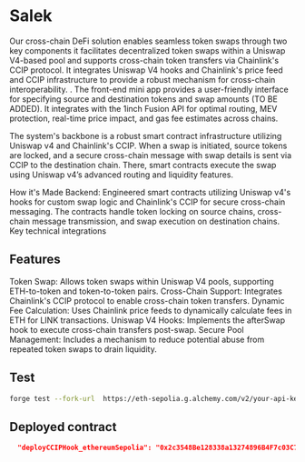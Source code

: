 # Salek
Our cross-chain DeFi solution enables seamless token swaps through two key components it facilitates decentralized token swaps within a Uniswap V4-based pool and supports cross-chain token transfers via Chainlink's CCIP protocol. It integrates Uniswap V4 hooks and Chainlink's price feed and CCIP infrastructure to provide a robust mechanism for cross-chain interoperability. . The front-end mini app provides a user-friendly interface for specifying source and destination tokens and swap amounts (TO BE ADDED). It integrates with the 1inch Fusion API for optimal routing, MEV protection, real-time price impact, and gas fee estimates across chains. 

The system's backbone is a robust smart contract infrastructure utilizing Uniswap v4 and Chainlink's CCIP. When a swap is initiated, source tokens are locked, and a secure cross-chain message with swap details is sent via CCIP to the destination chain. There, smart contracts execute the swap using Uniswap v4’s advanced routing and liquidity features.

How it's Made
Backend: Engineered smart contracts utilizing Uniswap v4's hooks for custom swap logic and Chainlink's CCIP for secure cross-chain messaging. The contracts handle token locking on source chains, cross-chain message transmission, and swap execution on destination chains. Key technical integrations

## Features
Token Swap: Allows token swaps within Uniswap V4 pools, supporting ETH-to-token and token-to-token pairs.
Cross-Chain Support: Integrates Chainlink's CCIP protocol to enable cross-chain token transfers.
Dynamic Fee Calculation: Uses Chainlink price feeds to dynamically calculate fees in ETH for LINK transactions.
Uniswap V4 Hooks: Implements the afterSwap hook to execute cross-chain transfers post-swap.
Secure Pool Management: Includes a mechanism to reduce potential abuse from repeated token swaps to drain liquidity.

## Test 
```bash
forge test --fork-url  https://eth-sepolia.g.alchemy.com/v2/your-api-key
```
## Deployed contract 

```Json
  "deployCCIPHook_ethereumSepolia": "0x2c3548Be128338a13274896B4F7c03C7d3D24040"

```